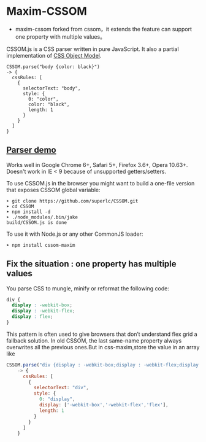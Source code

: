 # Maxim-CSSOM

* maxim-cssom forked from cssom，it extends the feature can support one property with multiple values。

CSSOM.js is a CSS parser written in pure JavaScript. It also a partial implementation of [CSS Object Model](http://dev.w3.org/csswg/cssom/). 

    CSSOM.parse("body {color: black}")
    -> {
      cssRules: [
        {
          selectorText: "body",
          style: {
            0: "color",
            color: "black",
            length: 1
          }
        }
      ]
    }


## [Parser demo](http://nv.github.com/CSSOM/docs/parse.html)

Works well in Google Chrome 6+, Safari 5+, Firefox 3.6+, Opera 10.63+.
Doesn't work in IE < 9 because of unsupported getters/setters.

To use CSSOM.js in the browser you might want to build a one-file version that exposes CSSOM global variable:

    ➤ git clone https://github.com/superlc/CSSOM.git
    ➤ cd CSSOM
    ➤ npm install -d
    ➤ ./node_modules/.bin/jake
    build/CSSOM.js is done

To use it with Node.js or any other CommonJS loader:

    ➤ npm install cssom-maxim

## Fix the situation : one property has multiple values

You parse CSS to mungle, minify or reformat the following code:

```css
div {
  display : -webkit-box;
  display : -webkit-flex;
  display : flex;
}
```

This pattern is often used to give browsers that don’t understand flex grid a fallback solution.
In old CSSOM, the last same-name property always overwrites all the previous ones.But in css-maxim,store the value in an array like

```javascript
CSSOM.parse("div {display : -webkit-box;display : -webkit-flex;display : flex;}")
    -> {
      cssRules: [
        {
          selectorText: "div",
          style: {
            0: "display",
            display: ['-webkit-box','-webkit-flex','flex'],
            length: 1
          }
        }
      ]
    }
```
